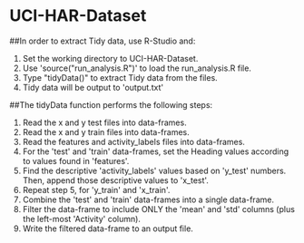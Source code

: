 # UCI-HAR-Dataset

##In order to extract Tidy data, use R-Studio and:
1. Set the working directory to UCI-HAR-Dataset.
2. Use 'source("run_analysis.R")' to load the run_analysis.R file.
3. Type "tidyData()" to extract Tidy data from the files.
4. Tidy data will be output to 'output.txt'

##The tidyData function performs the following steps:
1. Read the x and y test files into data-frames.
2. Read the x and y train files into data-frames.    
3. Read the features and activity_labels files into data-frames.
4. For the 'test' and 'train' data-frames, set the Heading values according to values found in 'features'.
5. Find the descriptive 'activity_labels' values based on 'y_test' numbers.  Then, append those descriptive values to 'x_test'.
6. Repeat step 5, for 'y_train' and 'x_train'.
7. Combine the 'test' and 'train' data-frames into a single data-frame.
8. Filter the data-frame to include ONLY the 'mean' and 'std' columns (plus the left-most 'Activity' column).
9. Write the filtered data-frame to an output file.

